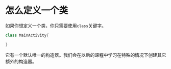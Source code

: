 # 怎么定义一个类

如果你想定义一个类，你只需要使用`class`关键字。
```kotlin
class MainActivity{

}
```

它有一个默认唯一的构造器。我们会在以后的课程中学习在特殊的情况下创建其它额外的构造器。